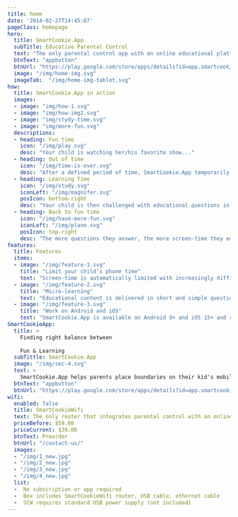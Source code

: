 ```yaml
---
title: home
date: '2014-02-27T14:45:07'
pageClass: homepage
hero:
  title: SmartCookie.App
  subTitle: Educative Parental Control
  text: "The only parental control app with an online educational platform!"
  btnText: "appbutton"
  btnUrl: "https://play.google.com/store/apps/details?id=app.smartcookie.beta"
  image: "/img/home-img.svg"
  imageTab:  "/img/home-img-tablet.svg"
how:
  title: SmartCookie.App in action
  images:
  - image: "img/how-1.svg"
  - image: "img/how-img2.svg"
  - image: "img/stydy-time.svg"
  - image: "img/more-fun.svg"
  descriptions:
  - heading: Fun time
    icon: "/img/play.svg"
    desc: "Your child is watching her/his favorite show..."
  - heading: Out of time
    icon: "/img/time-is-over.svg"
    desc: "After a defined period of time, SmartCookie.App temporarily blocks the device."
  - heading: Learning Time
    icon: "/img/study.svg"
    iconLeft: "/img/magnifer.svg"
    posIcon: bottom-right
    desc: "Your child is then challenged with educational questions in different subject matters."
  - heading: Back to fun time
    icon: "/img/have-more-fun.svg"
    iconLeft: "/img/plane.svg"
    posIcon: top-right
    desc: "The more questions they answer, the more screen-time they earn!"
features:
  title: Features
  items:
  - image: "/img/feature-1.svg"
    title: "Limit your child’s phone time"
    text: "Screen-time is automatically limited with increasingly difficult questions."
  - image: "/img/feature-2.svg"
    title: "Micro-learning"
    text: "Educational content is delivered in short and simple questions covering different subject matters."
  - image: "/img/feature-3.svg"
    title: "Work on Android and iOS"
    text: "SmartCookie.App is available on Android 9+ and iOS 15+ and requires special permissions to be given to the app."
SmartCookieApp:
  title: >
    Finding right balance between
    
    Fun & Learning
  subTittle: SmartCookie.App
  image: "/img/sec-4.svg"
  text: >
    SmartCookie.App helps parents place boundaries on their kid's mobile phones. SmartCookie.App requires your kids to complete educational work to earn-screen time. 
  btnText: "appbutton"
  btnUrl: "https://play.google.com/store/apps/details?id=app.smartcookie.beta"    
wifi:
  enabled: false
  title: SmartCookieWifi   
  text: The only router that integrates parental control with an online educational platform.
  priceBefore: $59.00
  priceCurrent: $39.00
  btnText: Preorder
  btnUrl: "/contact-us/"
  images:
  - "/img/1_new.jpg"
  - "/img/2_new.jpg"
  - "/img/3_new.jpg"
  - "/img/4_new.jpg"
  list:
  -  No subscription or app required
  -  Box includes SmartCookieWifi router, USB cable, ethernet cable
  -  SCW requires standard USB power supply (not included)
---
```

  
